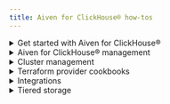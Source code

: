 ```yaml
---
title: Aiven for ClickHouse® how-tos
---
```


<details><summary>
Get started with Aiven for ClickHouse®
</summary>

-   [Create a managed Aiven for ClickHouse® service](/docs/platform/howto/create_new_service)
-   [Connect to Aiven for ClickHouse® service](/docs/products/clickhouse/howto/list-connect-to-service)
-   [Secure a managed Aiven for ClickHouse® service](/docs/products/clickhouse/howto/secure-service)
-   [Load sample data to Aiven for ClickHouse® service](/docs/products/clickhouse/howto/load-dataset)

</details>

<details><summary>
Aiven for ClickHouse® management
</summary>

-   [Manage Aiven for ClickHouse® service users and roles](/docs/products/clickhouse/howto/manage-users-roles)
-   [Query Aiven for ClickHouse® database](/docs/products/clickhouse/howto/query-databases)
-   [Create materialised views in Aiven for ClickHouse®](/docs/products/clickhouse/howto/materialized-views)
-   [Monitor Aiven for ClickHouse® performance](/docs/products/clickhouse/howto/monitor-performance)
-   [Fetch query statistics for Aiven for ClickHouse®](/docs/products/clickhouse/howto/fetch-query-statistics)
-   [Run federated queries in Aiven for ClickHouse®](/docs/products/clickhouse/howto/run-federated-queries)

</details>

<details><summary>
Cluster management
</summary>

-   [Monitor a managed Aiven for ClickHouse® service](/docs/platform/howto/monitoring-services)
-   [Resize a managed Aiven for ClickHouse® service](/docs/platform/howto/scale-services)
-   [Schedule automatic maintenance updates](/docs/platform/howto/prepare-for-high-load)
-   [Upgrade a managed Aiven for ClickHouse® service](/docs/platform/howto/scale-services)
-   [Tag a managed Aiven for ClickHouse® service](/docs/platform/howto/tag-resources)
-   [Power off and delete a managed Aiven for ClickHouse® service](/docs/platform/concepts/service-power-cycle)
-   [Migrate a managed Aiven for ClickHouse® service](/docs/platform/howto/migrate-services-cloud-region)
-   [Fork a managed Aiven for ClickHouse® service](/docs/platform/concepts/service-forking)

</details>

<details><summary>
Terraform provider cookbooks
</summary>

-   [Aiven for ClickHouse®-Apache Kafka® integration
    cookbook](https://aiven.io/developer/kafka-source-for-clickhouse).
-   [Aiven for ClickHouse®-PostgreSQL® integration
    cookbook](https://aiven.io/developer/postgresql-source-for-clickhouse).

</details>

<details><summary>
Integrations
</summary>

-   [Connect Apache Kafka® to Aiven for ClickHouse®](/docs/products/clickhouse/howto/integrate-kafka)
-   [Connect PostgreSQL® to Aiven for ClickHouse®](/docs/products/clickhouse/howto/integrate-postgresql)
-   [Connect to external database via JDBC](/docs/products/clickhouse/howto/connect-with-jdbc)
-   [Manage Aiven for ClickHouse® data service integrations](/docs/products/clickhouse/howto/data-service-integration)
-   [Manage Aiven for ClickHouse® integration databases](/docs/products/clickhouse/howto/integration-databases)

</details>

<details><summary>
Tiered storage
</summary>

-   [Enable tiered storage in Aiven for ClickHouse®](/docs/products/clickhouse/howto/enable-tiered-storage)
-   [Configure tiered storage in Aiven for ClickHouse®](/docs/products/clickhouse/howto/configure-tiered-storage)
-   [Check data distribution in tiered storage for Aiven for ClickHouse®](/docs/products/clickhouse/howto/check-data-tiered-storage)
-   [Transfer data between storage devices in Aiven for ClickHouse®](/docs/products/clickhouse/howto/transfer-data-tiered-storage)

</details>
